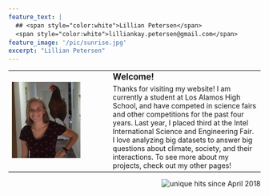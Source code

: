 ```yaml
---
feature_text: |
  ## <span style="color:white">Lillian Petersen</span> 
  <span style="color:white">lilliankay.petersen@gmail.com</span> 
feature_image: '/pic/sunrise.jpg' 
excerpt: "Lillian Petersen"
---
```


<table cellpadding="10">
  <tr>
  <td width="30%" rowspan="2"><img src='/pic/chicken.jpg' width="1500">
  </td>
  <td width="10%">
  </td>
  <td width="60%">
<b><big>Welcome!</big></b>
  </td>
  </tr>
  <tr>
  <td width="10%">
  </td>
  <td width="60%">
Thanks for visiting my website!
I am currently a student at Los Alamos High School, and have competed in science fairs and other competitions for the past four years. Last year, I placed third at the Intel International Science and Engineering Fair. I love analyzing big datasets to answer big questions about climate, society, and their interactions. To see more about my projects, check out my other pages!
  </td>
  </tr>
</table>

<p align="right">
<img src="http://hitwebcounter.com/counter/counter.php?page=6931299&style=0006&nbdigits=5&type=ip&initCount=100" title="unique hits since April 2018" border="0" ></p>
